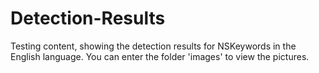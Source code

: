 # Detection-Results
Testing content, showing the detection results for NSKeywords in the English language. You can enter the folder 'images' to view the pictures.
